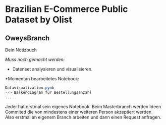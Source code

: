 # Brazilian E-Commerce Public Dataset by Olist
## OweysBranch

Dein Notizbuch

*Muss noch gemacht werden:*
* Datenset analysieren und visualisieren.

*Momentan bearbeitetes Notebook:
```csharp
Datavisualization.pynb
--> Balkendiagram für Bestellungsanzahl
.....
```

Jeder hat erstmal sein eigenes Notebook. Beim Masterbranch werden Ideen Commited die von mindestens einer weiteren Person 
akzeptiert werden. Also erstmal an eigenem Branch arbeiten und dann einen Request anfragen. 
